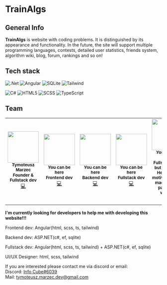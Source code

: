 # TrainAlgs

## General Info
**TrainAlgs** is website with coding problems. It is distinguished by its appearance and functionality. In the future, the site will support multiple programming languages, contests, detailed user statistics, friends system, algorithm wiki, blog, forum, rankings and so on!

## Tech stack
![.Net](https://img.shields.io/badge/ASP.NET-5C2D91?style=for-the-badge&logo=.net&logoColor=white)
![Angular](https://img.shields.io/badge/angular-%23DD0031.svg?style=for-the-badge&logo=angular&logoColor=white)
![SQLite](https://img.shields.io/badge/sqlite-%2307405e.svg?style=for-the-badge&logo=sqlite&logoColor=white)
![Tailwind](https://img.shields.io/badge/tailwind-%2338B2AC.svg?style=for-the-badge&logo=tailwind-css&logoColor=white)

![C#](https://img.shields.io/badge/c%23-%23239120.svg?style=for-the-badge&logo=c-sharp&logoColor=white)
![HTML5](https://img.shields.io/badge/html5-%23E34F26.svg?style=for-the-badge&logo=html5&logoColor=white)
![SCSS](https://img.shields.io/badge/scss-%231572B6.svg?style=for-the-badge&logo=css3&logoColor=white)
![TypeScript](https://img.shields.io/badge/typescript-%23007ACC.svg?style=for-the-badge&logo=typescript&logoColor=white)

## Team
<table>
  <tr>
    <td align="center"><a href="https://github.com/InfoTCube"><img src="https://avatars.githubusercontent.com/u/59064153?v=4?s=100" width="100px;" alt=""/><br /><sub><b>Tymoteusz Marzec</b></sub></a><br /><sub><b>Founder & Fullstack dev</b></sub></br><a href="https://github.com/InfoTCube/TrainAlgs/commits?author=InfoTCube" title="Code">💻</a></td>
    <td align="center"><a href="#"><img src="https://img.redro.pl/obrazy/question-icon-vector-question-mark-sign-help-icon-700-171195145.jpg" width="100px;" alt=""/><br /><sub><b>You can be here</b></sub></a><br /><sub><b>Frontend dev</b></sub></br><a href="https://github.com/InfoTCube/TrainAlgs/commits" title="Code">💻</a></td>
    <td align="center"><a href="#"><img src="https://img.redro.pl/obrazy/question-icon-vector-question-mark-sign-help-icon-700-171195145.jpg" width="100px;" alt=""/><br /><sub><b>You can be here</b></sub></a><br /><sub><b>Backend dev</b></sub></br><a href="https://github.com/InfoTCube/TrainAlgs/commits" title="Code">💻</a></td>
    <td align="center"><a href="#"><img src="https://img.redro.pl/obrazy/question-icon-vector-question-mark-sign-help-icon-700-171195145.jpg" width="100px;" alt=""/><br /><sub><b>You can be here</b></sub></a><br /><sub><b>Fullstack dev</b></sub></br><a href="https://github.com/InfoTCube/TrainAlgs/commits" title="Code">💻</a></td>
    <td align="center"><a href="https://github.com/olix3001"><img src="https://avatars.githubusercontent.com/u/46107095?v=4" width="100px;" alt=""/><br /><sub><b>You can be here</b></sub></a><br /><sub><b>Fullstack dev, but not here. Here I'm a motivator and i made a little patch for worker</b></sub></br><a href="https://github.com/InfoTCube/TrainAlgs/commits" title="Code">💻</a></td>
  </tr>
</table>

**I'm currently looking for developers to help me with developing this website!!!**

Frontend dev:
Angular(html, scss, ts, tailwind)

Backend dev:
ASP.NET(c#, ef, sqlite)

Fullstack dev: Angular(html, scss, ts, tailwind) + ASP.NET(c#, ef, sqlite)

UI/UX Designer: html, scss, tailwind

If you are interested please contact me via discord or email:
</br>
Discord: <a href="https://discord.com/users/671790729676324867">Info Cube#6039</a>
</br>
Mail: <a href="mailto:tymoteusz.marzec.dev@gmail.com">tymoteusz.marzec.dev@gmail.com</a>
